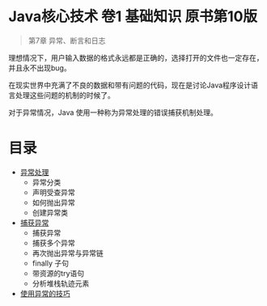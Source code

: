 #   Java核心技术 卷1 基础知识 原书第10版

>   第7章 异常、断言和日志

理想情况下，用户输入数据的格式永远都是正确的，选择打开的文件也一定存在，并且永不出现bug。

在现实世界中充满了不良的数据和带有问题的代码，现在是讨论Java程序设计语言处理这些问题的机制的时候了。

对于异常情况，Java 使用一种称为异常处理的错误捕获机制处理。


#   目录
-   [异常处理](10x.md)
    -   异常分类
    -   声明受查异常
    -   如何抛出异常
    -   创建异常类
-   [捕获异常](11x.md)
    -   捕获异常
    -   捕获多个异常
    -   再次抛出异常与异常链
    -   finally 子句
    -   带资源的try语句
    -   分析堆栈轨迹元素
-   [使用异常的技巧](12x.md)
